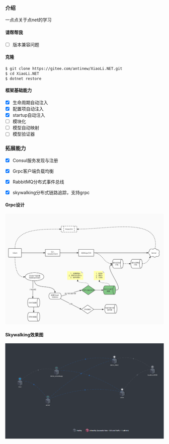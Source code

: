 
### 介绍
一点点关于点net的学习
#### 请帮帮我
- [ ] 版本兼容问题
#### 克隆

```shell
$ git clone https://gitee.com/antinew/XiaoLi.NET.git
$ cd XiaoLi.NET
$ dotnet restore
```
#### 框架基础能力
- [x] 生命周期自动注入
- [x] 配置项自动注入
- [x] startup自动注入
- [ ] 模块化
- [ ] 模型自动映射
- [ ] 模型验证器

### 拓展能力
- [x] Consul服务发现与注册
- [x] Grpc客户端负载均衡
- [x] RabbitMQ分布式事件总线
- [x] skywalking分布式链路追踪，支持grpc


#### Grpc设计
![输入图片说明](img/grpc.jpg)

#### Skywalking效果图
![输入图片说明](img/skywalking.png)